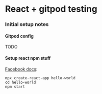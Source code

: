 React + gitpod testing
======================

### Initial setup notes

#### Gitpod config

 TODO

#### Setup react npm stuff

 [Facebook docs](https://github.com/facebook/create-react-app):

    npx create-react-app hello-world
    cd hello-world
    npm start